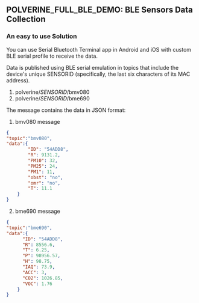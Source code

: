 ## POLVERINE_FULL_BLE_DEMO: BLE Sensors Data Collection

### An easy to use Solution

You can use Serial Bluetooth Terminal app in Android and iOS with custom BLE serial profile to receive the data.

Data is published using BLE serial emulation in topics that include the device's unique SENSORID (specifically, the last six characters of its MAC address).
 
1) polverine/_SENSORID_/bmv080
2) polverine/_SENSORID_/bme690

The message contains the data in JSON format:

1) bmv080 message

```json
{
"topic":"bmv080",
"data":{
		"ID": "54ADD8",
		"R": 9131.2,
		"PM10": 32,
		"PM25": 24,
		"PM1": 11,
		"obst": "no",
		"omr": "no",
		"T": 11.1
	}
}
```

2) bme690 message

```json
{
"topic":"bme690",
"data":{	
	  "ID": "54ADD8",
	  "R": 8556.6,
	  "T": 6.25,
	  "P": 98956.57,
	  "H": 98.75,
	  "IAQ": 73.9,
	  "ACC": 3,
	  "CO2": 1026.85,
	  "VOC": 1.76
	}
}
```
